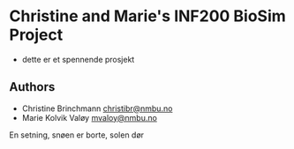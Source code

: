 # Christine and Marie's INF200 BioSim Project 

- dette er et spennende prosjekt

## Authors

- Christine Brinchmann <christibr@nmbu.no>
- Marie Kolvik Valøy <mvaloy@nmbu.no>

En setning, snøen er borte, solen dør
